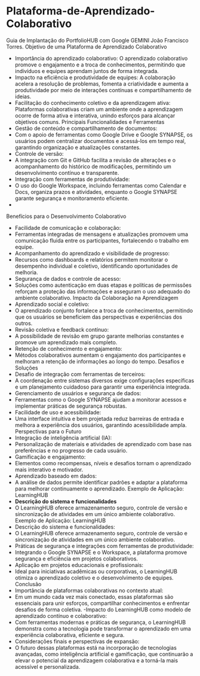 # Plataforma-de-Aprendizado-Colaborativo

Guia de Implantação do PortfolioHUB com Google
GEMINI
João Francisco Torres.
Objetivo de uma Plataforma de Aprendizado Colaborativo
- Importância do aprendizado colaborativo:
O aprendizado colaborativo promove o engajamento e a troca de
conhecimentos, permitindo que indivíduos e equipes aprendam juntos de forma
integrada.
- Impacto na eficiência e produtividade de equipes:
A colaboração acelera a resolução de problemas, fomenta a criatividade e
aumenta a produtividade por meio de interações contínuas e compartilhamento
de ideias.
- Facilitação do conhecimento coletivo e da aprendizagem ativa:
Plataformas colaborativas criam um ambiente onde a aprendizagem ocorre de
forma ativa e interativa, unindo esforços para alcançar objetivos comuns.
Principais Funcionalidades e Ferramentas
- Gestão de conteúdo e compartilhamento de documentos:
- Com o apoio de ferramentas como Google Drive e Google SYNAPSE, os
usuários podem centralizar documentos e acessá-los em tempo real,
garantindo organização e atualizações constantes.
- Controle de versão:
- A integração com Git e GitHub facilita a revisão de alterações e o
acompanhamento do histórico de modificações, permitindo um
desenvolvimento contínuo e transparente.
- Integração com ferramentas de produtividade:
- O uso do Google Workspace, incluindo ferramentas como Calendar e Docs,
organiza prazos e atividades, enquanto o Google SYNAPSE garante
segurança e monitoramento eficiente.
-
Benefícios para o Desenvolvimento Colaborativo
- Facilidade de comunicação e colaboração:
- Ferramentas integradas de mensagens e atualizações promovem uma
comunicação fluida entre os participantes, fortalecendo o trabalho em equipe.
- Acompanhamento do aprendizado e visibilidade de progresso:
- Recursos como dashboards e relatórios permitem monitorar o desempenho
individual e coletivo, identificando oportunidades de melhoria.
- Segurança de dados e controle de acesso:
- Soluções como autenticação em duas etapas e políticas de permissões
reforçam a proteção das informações e asseguram o uso adequado do
ambiente colaborativo.
Impacto da Colaboração na Aprendizagem
- Aprendizado social e coletivo:
- O aprendizado conjunto fortalece a troca de conhecimentos, permitindo que
os usuários se beneficiem das perspectivas e experiências dos outros.
- Revisão coletiva e feedback contínuo:
- A possibilidade de revisão em grupo garante melhorias constantes e
promove um aprendizado mais completo.
- Retenção de conhecimento e engajamento:
- Métodos colaborativos aumentam o engajamento dos participantes e
melhoram a retenção de informações ao longo do tempo.
Desafios e Soluções
- Desafio de integração com ferramentas de terceiros:
- A coordenação entre sistemas diversos exige configurações específicas e um
planejamento cuidadoso para garantir uma experiência integrada.
- Gerenciamento de usuários e segurança de dados:
- Ferramentas como o Google SYNAPSE ajudam a monitorar acessos e
implementar práticas de segurança robustas.
- Facilidade de uso e acessibilidade:
- Uma interface intuitiva e bem projetada reduz barreiras de entrada e melhora
a experiência dos usuários, garantindo acessibilidade ampla.
Perspectivas para o Futuro
- Integração de inteligência artificial (IA):
- Personalização de materiais e atividades de aprendizado com base nas
preferências e no progresso de cada usuário.
- Gamificação e engajamento:
- Elementos como recompensas, níveis e desafios tornam o aprendizado mais
interativo e motivador.
- Aprendizado baseado em dados:
- A análise de dados permite identificar padrões e adaptar a plataforma para
melhorar continuamente o aprendizado.
Exemplo de Aplicação: LearningHUB
- **Descrição do sistema e funcionalidades**
- O LearningHUB oferece armazenamento seguro, controle de versão e
sincronização de atividades em um único ambiente colaborativo.
Exemplo de Aplicação: LearningHUB
- Descrição do sistema e funcionalidades:
- O LearningHUB oferece armazenamento seguro, controle de versão e
sincronização de atividades em um único ambiente colaborativo.
- Práticas de segurança e integrações com ferramentas de produtividade:
- Integrando o Google SYNAPSE e o Workspace, a plataforma promove
segurança e eficiência em projetos colaborativos.
- Aplicação em projetos educacionais e profissionais:
- Ideal para iniciativas acadêmicas ou corporativas, o LearningHUB otimiza o
aprendizado coletivo e o desenvolvimento de equipes.
Conclusão
- Importância de plataformas colaborativas no contexto atual:
- Em um mundo cada vez mais conectado, essas plataformas são essenciais
para unir esforços, compartilhar conhecimentos e enfrentar desafios de forma
coletiva.
-Impacto do LearningHUB como modelo de aprendizado contínuo e
colaborativo:
- Com ferramentas modernas e práticas de segurança, o LearningHUB
demonstra como a tecnologia pode transformar o aprendizado em uma
experiência colaborativa, eficiente e segura.
- Considerações finais e perspectivas de expansão:
- O futuro dessas plataformas está na incorporação de tecnologias avançadas,
como inteligência artificial e gamificação, que continuarão a elevar o potencial
da aprendizagem colaborativa e a torná-la mais acessível e personalizada.
